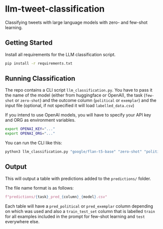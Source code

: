 # llm-tweet-classification
Classifying tweets with large language models with zero- and few-shot learning.

## Getting Started

Install all requirements for the LLM classification script.
```bash
pip install -r requirements.txt
```

## Running Classification
The repo contains a CLI script `llm_classification.py`.
You have to pass it the name of the model (either from huggingface or OpenAI),
the task (`few-shot` or `zero-shot`) and the outcome column (`political` or `exemplar`) and
the input file (optional, if not specified it will load `labelled_data.csv`)

If you intend to use OpenAI models, you will have to specify your API key and ORG as environment variables.

```bash
export OPENAI_KEY="..."
export OPENAI_ORG="..."
```

You can run the CLI like this:

```bash
python3 llm_classification.py "google/flan-t5-base" "zero-shot" "political" --in_file "labelled_data.csv"
```

## Output

This will output a table with predictions added to the `predictions/` folder.

The file name format is as follows:
```python
f"predictions/{task}_pred_{column}_{model}.csv"
```

Each table will have a `pred_political` or `pred_exemplar` column depending on which was used
and also a `train_test_set` column that is labelled `train` for all examples included in the prompt for few-shot
learning and `test` everywhere else.
